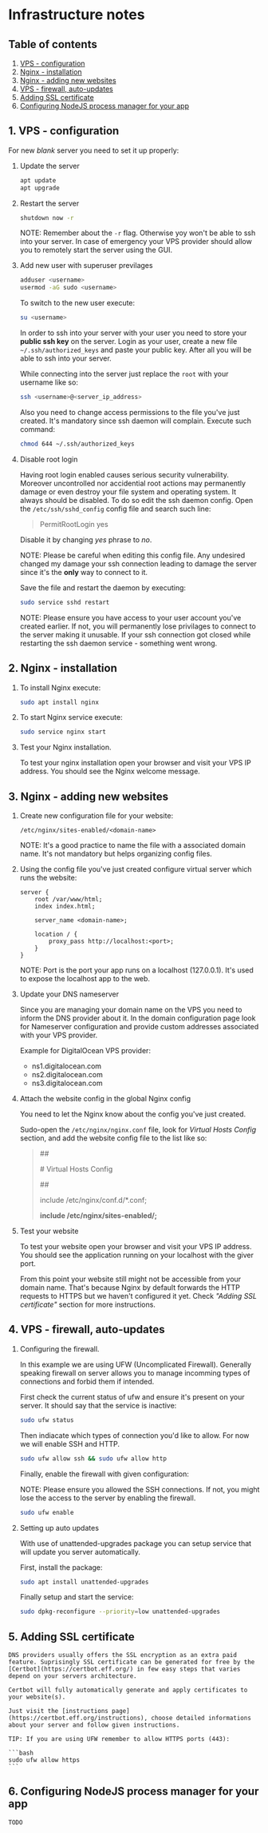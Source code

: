 # Infrastructure notes

## Table of contents

1. [VPS - configuration](#1-vps---configuration)
2. [Nginx - installation](#2-nginx---installation)
3. [Nginx - adding new websites](#3-nginx---adding-new-websites)
4. [VPS - firewall, auto-updates](#4-vps---firewall-auto-updates)
5. [Adding SSL certificate](#5-adding-ssl-certificate)
6. [Configuring NodeJS process manager for your app](#6-configuring-nodejs-process-manager-for-your-app)

## 1. VPS - configuration

For new _blank_ server you need to set it up properly:

1. Update the server

   ```bash
   apt update
   apt upgrade
   ```

2. Restart the server

   ```bash
   shutdown now -r
   ```

   NOTE: Remember about the `-r` flag. Otherwise yoy won't be able to ssh into your server. In case of emergency your VPS provider should allow you to remotely start the server using the GUI.

3. Add new user with superuser previlages

   ```bash
   adduser <username>
   usermod -aG sudo <username>
   ```

   To switch to the new user execute:

   ```bash
   su <username>
   ```

   In order to ssh into your server with your user you need to store your **public ssh key** on the server. Login as your user, create a new file `~/.ssh/authorized_keys` and paste your public key. After all you will be able to ssh into your server.

   While connecting into the server just replace the `root` with your username like so:

   ```bash
   ssh <username>@<server_ip_address>
   ```

   Also you need to change access permissions to the file you've just created. It's mandatory since ssh daemon will complain. Execute such command:

   ```bash
   chmod 644 ~/.ssh/authorized_keys
   ```

4. Disable root login

   Having root login enabled causes serious security vulnerability. Moreover uncontrolled nor accidential root actions may permanently damage or even destroy your file system and operating system. It always should be disabled. To do so edit the ssh daemon config. Open the `/etc/ssh/sshd_config` config file and search such line:

   > PermitRootLogin yes

   Disable it by changing _yes_ phrase to _no_.

   NOTE: Please be careful when editing this config file. Any undesired changed my damage your ssh connection leading to damage the server since it's the **only** way to connect to it.

   Save the file and restart the daemon by executing:

   ```bash
   sudo service sshd restart
   ```

   NOTE: Please ensure you have access to your user account you've created earlier. If not, you will permanently lose privilages to connect to the server making it unusable. If your ssh connection got closed while restarting the ssh daemon service - something went wrong.

## 2. Nginx - installation

1. To install Nginx execute:

   ```bash
   sudo apt install nginx
   ```

2. To start Nginx service execute:

   ```bash
   sudo service nginx start
   ```

3. Test your Nginx installation.

   To test your nginx installation open your browser and visit your VPS IP address. You should see the Nginx welcome message.

## 3. Nginx - adding new websites

1. Create new configuration file for your website:

   `/etc/nginx/sites-enabled/<domain-name>`

   NOTE: It's a good practice to name the file with a associated domain name. It's not mandatory but helps organizing config files.

2. Using the config file you've just created configure virtual server which runs the website:

   ```nginx
   server {
       root /var/www/html;
       index index.html;

       server_name <domain-name>;

       location / {
           proxy_pass http://localhost:<port>;
       }
   }
   ```

   NOTE: Port is the port your app runs on a localhost (127.0.0.1). It's used to expose the localhost app to the web.

3. Update your DNS nameserver

   Since you are managing your domain name on the VPS you need to inform the DNS provider about it. In the domain configuration page look for Nameserver configuration and provide custom addresses associated with your VPS provider.

   Example for DigitalOcean VPS provider:

   - ns1.digitalocean.com
   - ns2.digitalocean.com
   - ns3.digitalocean.com

4. Attach the website config in the global Nginx config

   You need to let the Nginx know about the config you've just created.

   Sudo-open the `/etc/nginx/nginx.conf` file, look for _Virtual Hosts Config_ section, and add the website config file to the list like so:

   > \##
   >
   > \# Virtual Hosts Config
   >
   > \##
   >
   > include /etc/nginx/conf.d/\*.conf;
   >
   > **include /etc/nginx/sites-enabled/<domain-name>;**

5. Test your website

   To test your website open your browser and visit your VPS IP address. You should see the application running on your localhost with the giver port.

   From this point your website still might not be accessible from your domain name. That's because Nginx by default forwards the HTTP requests to HTTPS but we haven't configured it yet. Check _"Adding SSL certificate"_ section for more instructions.

## 4. VPS - firewall, auto-updates

1. Configuring the firewall.

   In this example we are using UFW (Uncomplicated Firewall). Generally speaking firewall on server allows you to manage incomming types of connections and forbid them if intended.

   First check the current status of ufw and ensure it's present on your server. It should say that the service is inactive:

   ```bash
   sudo ufw status
   ```

   Then indiacate which types of connection you'd like to allow. For now we will enable SSH and HTTP.

   ```bash
   sudo ufw allow ssh && sudo ufw allow http
   ```

   Finally, enable the firewall with given configuration:

   NOTE: Please ensure you allowed the SSH connections. If not, you might lose the access to the server by enabling the firewall.

   ```bash
   sudo ufw enable
   ```

2. Setting up auto updates

   With use of unattended-upgrades package you can setup service that will update you server automatically.

   First, install the package:

   ```bash
   sudo apt install unattended-upgrades
   ```

   Finally setup and start the service:

   ```bash
   sudo dpkg-reconfigure --priority=low unattended-upgrades
   ```

## 5. Adding SSL certificate

    DNS providers usually offers the SSL encryption as an extra paid feature. Suprisingly SSL certificate can be generated for free by the [Certbot](https://certbot.eff.org/) in few easy steps that varies depend on your servers architecture.

    Certbot will fully automatically generate and apply certificates to your website(s).

    Just visit the [instructions page](https://certbot.eff.org/instructions), choose detailed informations about your server and follow given instructions.

    TIP: If you are using UFW remember to allow HTTPS ports (443):

    ```bash
    sudo ufw allow https
    ```

## 6. Configuring NodeJS process manager for your app

    TODO
